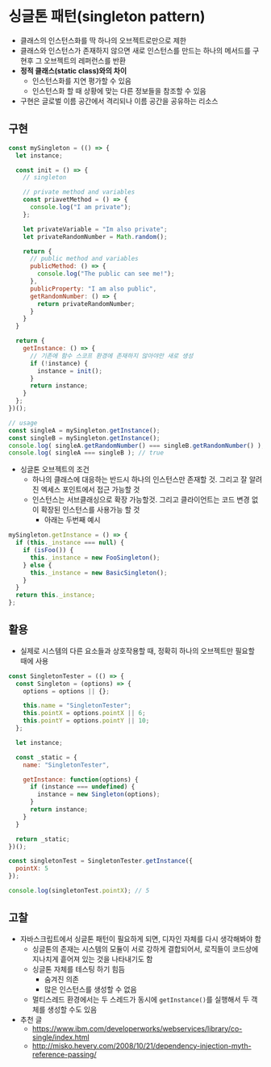 # 싱글톤 패턴(singleton pattern)

- 클래스의 인스턴스화를 딱 하나의 오브젝트로만으로 제한
- 클래스와 인스턴스가 존재하지 않으면 새로 인스턴스를 만드는 하나의 메서드를 구현후 그 오브젝트의 레퍼런스를 반환
- **정적 클래스(static class)와의 차이**
  - 인스턴스화를 지연 평가할 수 있음
  - 인스턴스화 할 때 상황에 맞는 다른 정보들을 참조할 수 있음
- 구현은 글로벌 이름 공간에서 격리되나 이름 공간을 공유하는 리소스

## 구현

```js
const mySingleton = (() => {
  let instance;

  const init = () => {
    // singleton

    // private method and variables
    const priavetMethod = () => {
      console.log("I am private");
    };

    let privateVariable = "Im also private";
    let privateRandomNumber = Math.random();

    return {
      // public method and variables
      publicMethod: () => {
        console.log("The public can see me!");
      },
      publicProperty: "I am also public",
      getRandomNumber: () => {
        return privateRandomNumber;
      }
    }
  }

  return {
    getInstance: () => {
      // 기존에 함수 스코프 환경에 존재하지 않아야만 새로 생성
      if (!instance) {
        instance = init();
      }
      return instance;
    }
  };
})();

// usage
const singleA = mySingleton.getInstance();
const singleB = mySingleton.getInstance();
console.log( singleA.getRandomNumber() === singleB.getRandomNumber() ); // true
console.log( singleA === singleB ); // true
```

- 싱글톤 오브젝트의 조건
  - 하나의 클래스에 대응하는 반드시 하나의 인스턴스만 존재할 것. 그리고 잘 알려진 엑세스 포인트에서 접근 가능할 것
  - 인스턴스는 서브클래싱으로 확장 가능할것. 그리고 클라이언트는 코드 변경 없이 확장된 인스턴스를 사용가능 할 것
    - 아래는 두번째 예시

```js
mySingleton.getInstance = () => {
  if (this._instance === null) {
    if (isFoo()) {
      this._instance = new FooSingleton();
    } else {
      this._instance = new BasicSingleton();
    }
  }
  return this._instance;
};
```

## 활용

- 실제로 시스템의 다른 요소들과 상호작용할 때, 정확히 하나의 오브젝트만 필요할 때에 사용

```js
const SingletonTester = (() => {
  const Singleton = (options) => {
    options = options || {};

    this.name = "SingletonTester";
    this.pointX = options.pointX || 6;
    this.pointY = options.pointY || 10;
  };

  let instance;

  const _static = {
    name: "SingletonTester",

    getInstance: function(options) {
      if (instance === undefined) {
        instance = new Singleton(options);
      }
      return instance;
    }
  }

  return _static;
})();

const singletonTest = SingletonTester.getInstance({
  pointX: 5
});

console.log(singletonTest.pointX); // 5
```

## 고찰

- 자바스크립트에서 싱글톤 패턴이 필요하게 되면, 디자인 자체를 다시 생각해봐야 함
  - 싱글톤의 존재는 시스템의 모듈이 서로 강하게 결합되어서, 로직들이 코드상에 지나치게 흩어져 있는 것을 나타내기도 함
  - 싱글톤 자체를 테스팅 하기 힘듬
    - 숨겨진 의존
    - 많은 인스턴스를 생성할 수 없음
  - 멀티스레드 환경에서는 두 스레드가 동시에 `getInstance()`를 실행해서 두 객체를 생성할 수도 있음
- 추천 글
  - https://www.ibm.com/developerworks/webservices/library/co-single/index.html
  - http://misko.hevery.com/2008/10/21/dependency-injection-myth-reference-passing/
